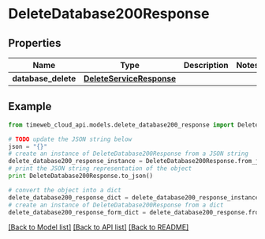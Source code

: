 # DeleteDatabase200Response


## Properties
Name | Type | Description | Notes
------------ | ------------- | ------------- | -------------
**database_delete** | [**DeleteServiceResponse**](DeleteServiceResponse.md) |  | 

## Example

```python
from timeweb_cloud_api.models.delete_database200_response import DeleteDatabase200Response

# TODO update the JSON string below
json = "{}"
# create an instance of DeleteDatabase200Response from a JSON string
delete_database200_response_instance = DeleteDatabase200Response.from_json(json)
# print the JSON string representation of the object
print DeleteDatabase200Response.to_json()

# convert the object into a dict
delete_database200_response_dict = delete_database200_response_instance.to_dict()
# create an instance of DeleteDatabase200Response from a dict
delete_database200_response_form_dict = delete_database200_response.from_dict(delete_database200_response_dict)
```
[[Back to Model list]](../README.md#documentation-for-models) [[Back to API list]](../README.md#documentation-for-api-endpoints) [[Back to README]](../README.md)


